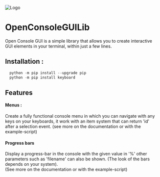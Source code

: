 
![Logo](https://zupimages.net/up/23/02/npog.png)


# OpenConsoleGUILib

Open Console GUI is a simple library that allows you to create interactive GUI elements in your terminal, within just a few lines.
## Installation :
```python
  python -m pip install --upgrade pip
  python -m pip install keyboard
```
## Features

#### Menus :

Create a fully functional console menu in which you can navigate with any keys on your keyboards, it work with an item system that can return 'id' after a selection event.
(see more on the documentation or with the example-script)

#### Progress bars

Display a progress-bar in the console with the given value in '%' other parameters such as 'filename' can also be shown. (The look of the bars depends on your system).         
(See more on the documentation or with the example-script)
